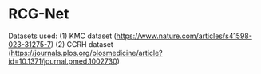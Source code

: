 # RCG-Net

Datasets used: (1) KMC dataset (https://www.nature.com/articles/s41598-023-31275-7) (2) CCRH dataset (https://journals.plos.org/plosmedicine/article?id=10.1371/journal.pmed.1002730)

